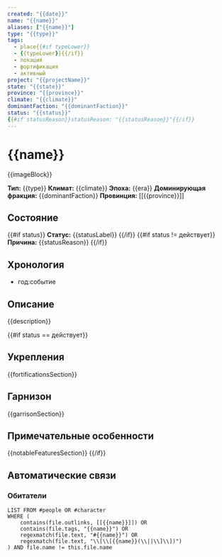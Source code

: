 ```yaml
---
created: "{{date}}"
name: "{{name}}"
aliases: ["{{name}}"]
type: "{{type}}"
tags:
  - place{{#if typeLower}}
  - {{typeLower}}{{/if}}
  - локация
  - фортификация
  - активный
project: "{{projectName}}"
state: "{{state}}"
province: "{{province}}"
climate: "{{climate}}"
dominantFaction: "{{dominantFaction}}"
status: "{{status}}"
{{#if statusReason}}statusReason: "{{statusReason}}"{{/if}}
---
```


# {{name}}

{{imageBlock}}

**Тип:** {{type}}
**Климат:** {{climate}}
**Эпоха:** {{era}}
**Доминирующая фракция:** {{dominantFaction}}
**Провинция:** [[{{province}}]]

## Состояние

{{#if status}}
**Статус:** {{statusLabel}}
{{/if}}
{{#if status != действует}}
**Причина:** {{statusReason}}
{{/if}}

## Хронология
- год:событие

## Описание

{{description}}

{{#if status == действует}}

## Укрепления

{{fortificationsSection}}

## Гарнизон

{{garrisonSection}}

## Примечательные особенности

{{notableFeaturesSection}}
{{/if}}

## Автоматические связи

### Обитатели

```dataview
LIST FROM #people OR #character
WHERE (
    contains(file.outlinks, [[{{name}}]]) OR
    contains(file.tags, "{{name}}") OR
    regexmatch(file.text, "#{{name}}") OR
    regexmatch(file.text, "\\[\\[{{name}}(\\||\\]\\])")
) AND file.name != this.file.name
```

